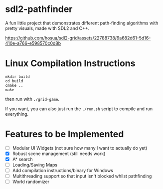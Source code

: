 # sdl2-pathfinder

A fun little project that demonstrates different path-finding algorithms with pretty visuals, made with SDL2 and C++.

https://github.com/hosua/sdl2-grid/assets/22788738/6a682d61-5d16-410e-a766-e598570c0d8b

# Linux Compilation Instructions
```
mkdir build
cd build
cmake ..
make
```
then run with `./grid-game`.

If you want, you can also just run the `./run.sh` script to compile and run everything.


# Features to be Implemented
- [ ] Modular UI Widgets (not sure how many I want to actually do yet)
- [X] Robust scene management (still needs work)
- [X] A* search 
- [ ] Loading/Saving Maps
- [ ] Add compilation instructions/binary for Windows
- [ ] Multithreading support so that input isn't blocked whilst pathfinding
- [ ] World randomizer

